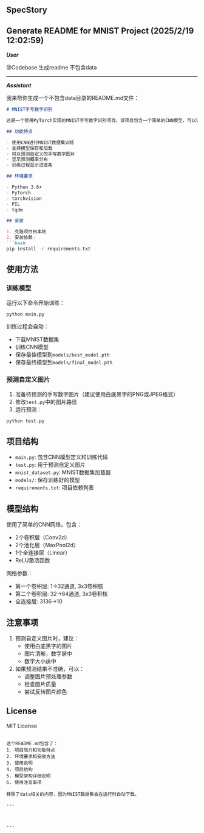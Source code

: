 ## SpecStory

## Generate README for MNIST Project (2025/2/19 12:02:59)

_**User**_

@Codebase 生成readme 不包含data

---

_**Assistant**_

我来帮你生成一个不包含data目录的README.md文件：

```markdown:README.md
# MNIST手写数字识别

这是一个使用PyTorch实现的MNIST手写数字识别项目。该项目包含一个简单的CNN模型，可以训练识别手写数字，并且支持对自定义图片进行预测。

## 功能特点

- 使用CNN进行MNIST数据集训练
- 支持模型保存和加载
- 可以预测自定义的手写数字图片
- 显示预测概率分布
- 训练过程显示进度条

## 环境要求

- Python 3.6+
- PyTorch
- torchvision
- PIL
- tqdm

## 安装

1. 克隆项目到本地
2. 安装依赖：
```bash
pip install -r requirements.txt
```

## 使用方法

### 训练模型

运行以下命令开始训练：
```bash
python main.py
```

训练过程会自动：
- 下载MNIST数据集
- 训练CNN模型
- 保存最佳模型到`models/best_model.pth`
- 保存最终模型到`models/final_model.pth`

### 预测自定义图片

1. 准备待预测的手写数字图片（建议使用白底黑字的PNG或JPEG格式）
2. 修改`test.py`中的图片路径
3. 运行预测：
```bash
python test.py
```

## 项目结构

- `main.py`: 包含CNN模型定义和训练代码
- `test.py`: 用于预测自定义图片
- `mnist_dataset.py`: MNIST数据集加载器
- `models/`: 保存训练好的模型
- `requirements.txt`: 项目依赖列表

## 模型结构

使用了简单的CNN网络，包含：
- 2个卷积层（Conv2d）
- 2个池化层（MaxPool2d）
- 1个全连接层（Linear）
- ReLU激活函数

网络参数：
- 第一个卷积层: 1->32通道, 3x3卷积核
- 第二个卷积层: 32->64通道, 3x3卷积核
- 全连接层: 3136->10

## 注意事项

1. 预测自定义图片时，建议：
   - 使用白底黑字的图片
   - 图片清晰，数字居中
   - 数字大小适中
2. 如果预测结果不准确，可以：
   - 调整图片预处理参数
   - 检查图片质量
   - 尝试反转图片颜色

## License

MIT License
```

这个README.md包含了：
1. 项目简介和功能特点
2. 环境要求和安装方法
3. 使用说明
4. 项目结构
5. 模型架构详细说明
6. 使用注意事项

移除了data相关的内容，因为MNIST数据集会在运行时自动下载。

---



---

